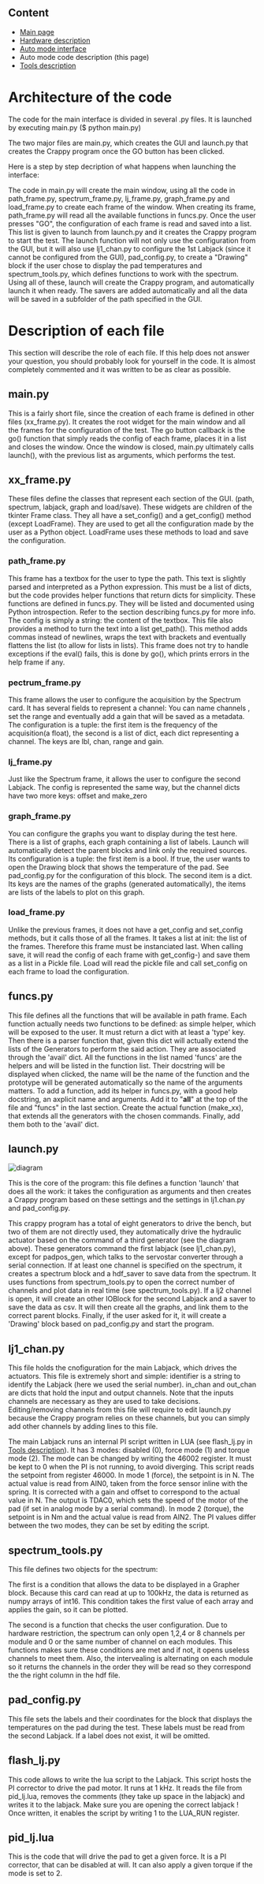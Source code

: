 Content
-------

* [Main page](help.html)
* [Hardware description](hardware.html)
* [Auto mode interface](interface.html)
* Auto mode code description (this page)
* [Tools description](tools.html)

Architecture of the code
========================

The code for the main interface is divided in several .py files.
It is launched by executing main.py ($ python main.py)

The two major files are main.py, which creates the GUI and launch.py
that creates the Crappy program once the GO button has been clicked.

Here is a step by step decription of what happens when launching the interface:

The code in main.py will create the main window, using all the code in
path_frame.py, spectrum_frame.py, lj_frame.py, graph_frame.py and load_frame.py
to create each frame of the window. When creating its frame, path_frame.py
will read all the available functions in funcs.py. Once the user presses "GO",
the configuration of each frame is read and saved into a list. This list is
given to launch from launch.py and it creates the Crappy program to start
the test. The launch function will not only use the configuration from the
GUI, but it will also use lj1_chan.py to configure the 1st Labjack (since it
cannot be configured from the GUI), pad_config.py, to create a "Drawing" block
if the user chose to display the pad temperatures and spectrum_tools.py,
which defines functions to work with the spectrum. Using all of these,
launch will create the Crappy program, and automatically launch it when ready.
The savers are added automatically and all the data will be saved in a
subfolder of the path specified in the GUI.

Description of each file
========================

This section will describe the role of each file. If this help does not answer
your question, you should probably look for yourself in the code. It is almost
completely commented and it was written to be as clear as possible.

main.py
-------
This is a fairly short file, since the creation of each frame is defined in
other files (xx_frame.py). It creates the root widget for the main window and
all the frames for the configuration of the test. The go button callback is
the go() function that simply reads the config of each frame, places it in
a list and closes the window. Once the window is closed, main.py ultimately
calls launch(), with the previous list as arguments, which performs the test.

xx_frame.py
-----------
These files define the classes that represent each section of the GUI.
(path, spectrum, labjack, graph and load/save). These widgets are children of
the tkinter Frame class. They all have a set_config() and a get_config()
method (except LoadFrame). They are used to get all the configuration made
by the user as a Python object. LoadFrame uses these methods to load and save
the configuration.

### path_frame.py
This frame has a textbox for the user to type the path. This text is
slightly parsed and interpreted as a Python expression. This must be
a list of dicts, but the code provides helper functions that return dicts
for simplicity. These functions are defined in funcs.py. They will be listed
and documented using Python introspection. Refer to the section describing
funcs.py for more info. The config is simply a string: the content of the
textbox. This file also provides a method to turn the text into a list
get_path(). This method adds commas instead of newlines, wraps the text with
brackets and eventually flattens the list (to allow for lists in lists).
This frame does not try to handle exceptions if the eval() fails, this is done
by go(), which prints errors in the help frame if any.

### pectrum_frame.py
This frame allows the user to configure the acquisition by the Spectrum
card. It has several fields to represent a channel: You can name channels
, set the range and eventually add a gain that will be saved as a metadata.
The configuration is a tuple: the first item is the frequency of the
acquisition(a float), the second is a list of dict, each dict
representing a channel. The keys are lbl, chan, range and gain.

### lj_frame.py
Just like the Spectrum frame, it allows the user to configure the second
Labjack. The config is represented the same way, but the channel dicts have
two more keys: offset and make_zero

### graph_frame.py
You can configure the graphs you want to display during the test here.
There is a list of graphs, each graph containing a list of labels. Launch
will automatically detect the parent blocks and link only the required sources.
Its configuration is a tuple: the first item is a bool. If true, the user wants
to open the Drawing block that shows the temperature of the pad. See
pad_config.py for the configuration of this block. The second item is a dict.
Its keys are the names of the graphs (generated automatically), the items are
lists of the labels to plot on this graph.

### load_frame.py
Unlike the previous frames, it does not have a get_config and set_config
methods, but it calls those of all the frames. It takes a list at init: the
list of the frames. Therefore this frame must be instanciated last.
When calling save, it will read the config of each frame with get_config-)
and save them as a list in a Pickle file. Load will read the pickle file
and call set_config on each frame to load the configuration.

funcs.py
--------
This file defines all the functions that will be available in path frame.
Each function actually needs two functions to be defined: as simple helper,
which will be exposed to the user. It must return a dict with at least a
'type' key.  Then there is a parser function that, given this dict will
actually extend the lists of the Generators to perform the said action.
They are associated through the 'avail' dict. All the functions in the list
named 'funcs' are the helpers and will be listed in the function list.
Their docstring will be displayed when clicked, the name will be the name of
the function and the prototype will be generated automatically so the name
of the arguments matters.
To add a function, add its helper in funcs.py, with a good help docstring,
an axplicit name and arguments. Add it to "__all__" at the top of the file
and "funcs" in the last section.
Create the actual function (make_xx), that extends all the generators with
the chosen commands. Finally, add them both to the 'avail' dict.

launch.py
---------
![diagram](img/diagram_low.png)

This is the core of the program: this file defines a function 'launch' that
does all the work: it takes the configuration as arguments and then creates
a Crappy program based on these settings and the settings in lj1.chan.py and
pad_config.py.

This crappy program has a total of eight generators to drive the bench, but
two of them are not directly used, they automatically drive the
hydraulic actuator based on the command of a third generator (see the diagram
above). These generators command the first labjack (see lj1_chan.py), except
for padpos_gen, which talks to the servostar converter through a serial
connection. If at least one channel is specified on the spectrum,
it creates a spectrum block and a hdf_saver to save data from the spectrum.
It uses functions from spectrum_tools.py to open the correct number of channels
and plot data in real time (see spectrum_tools.py).
If a lj2 channel is open, it will create an other IOBlock for the second
Labjack and a saver to save the data as csv. It will then create all the
graphs, and link them to the correct parent blocks. Finally, if the user
asked for it, it will create a 'Drawing' block based on pad_config.py and
start the program.

lj1_chan.py
-----------
This file holds the cnofiguration for the main Labjack, which drives the
actuators. This file is extremely short and simple: identifier is a string
to identify the Labjack (here we used the serial number). in_chan and out_chan
are dicts that hold the input and output channels. Note that the inputs
channels are necessary as they are used to take decisions. Editing/removing
channels from this file will require to edit launch.py because the Crappy
program relies on these channels, but you can simply add other channels
by adding lines to this file.

The main Labjack runs an internal PI script written in LUA (see flash_lj.py in
[Tools description](tools.html)). It has 3 modes: disabled (0), force mode (1)
and torque mode (2). The mode can be changed by writing the 46002 register.
It must be kept to 0 when the PI is not running, to avoid diverging.
This script reads the setpoint from register 46000.
In mode 1 (force), the setpoint is in N. The actual value is read from AIN0,
taken from the force sensor inline with the spring. It is corrected with
a gain and offset to correspond to the actual value in N.
The output is TDAC0, which sets the speed of the motor of the pad (if
set in analog mode by a serial command).
In mode 2 (torque), the setpoint is in Nm and the actual value is
read from AIN2. The PI values differ between the
two modes, they can be set by editing the script.

spectrum_tools.py
-----------------
This file defines two objects for the spectrum:

The first is a condition that allows the data to be displayed in a Grapher
block. Because this card can read at up to 100kHz, the data is returned as
numpy arrays of int16. This condition takes the first value of each array
and applies the gain, so it can be plotted.

The second is a function that checks the user configuration. Due to hardware
restriction, the spectrum can only open 1,2,4 or 8 channels per module and
0 or the same number of channel on each modules.  This functions makes
sure these conditions are met and if not, it opens useless channels
to meet them. Also, the intervealing is alternating on each module
so it returns the channels in the order they will
be read so they correspond the the right column in the hdf file.

pad_config.py
-------------
This file sets the labels and their coordinates for the block that displays
the temperatures on the pad during the test. These labels must be read from
the second Labjack. If a label does not exist, it will be omitted.

flash_lj.py
-----------
This code allows to write the lua script to the Labjack. This script hosts
the PI corrector to drive the pad motor. It runs at 1 kHz. It reads the
file from pid_lj.lua, removes the comments (they take up space in the labjack)
and writes it to the labjack. Make sure you are opening the correct labjack !
Once written, it enables the script by writing 1 to the LUA_RUN register.

pid_lj.lua
----------
This is the code that will drive the pad to get a given force.
It is a PI corrector, that can be disabled at will. It can also
apply a given torque if the mode is set to 2.
